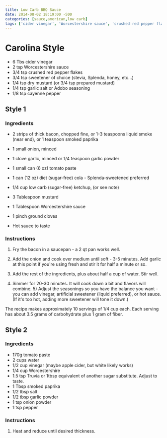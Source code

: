 ```yaml
---
title: Low Carb BBQ Sauce
date: 2014-08-02 18:19:00 -500
categories: [sauce,american,low carb]
tags: ['cider vinegar', 'Worcestershire sauce', 'crushed red pepper flakes', 'sweetener', 'dry mustard', 'garlic salt or Adobo seasoning', 'cayenne pepper', 'thick bacon', 'liquid smoke', 'smoked paprika', 'onion', 'garlic', 'garlic powder', 'tomato paste', 'diet (sugar-free) cola', 'low carb (sugar-free) ketchup', 'mustard', 'ground cloves', 'Hot sauce', 'water', 'vinegar', 'sugar substitute', 'smoked paprika', 'salt', 'garlic powder', 'onion powder', 'pepper', 'Fry', 'Cook', 'Simmer', 'Heat', 'Reduce']
---
```



# Carolina Style

-   6 Tbs cider vinegar
-   2 tsp Worcestershire sauce
-   3/4 tsp crushed red pepper flakes
-   3/4 tsp sweetener of choice (stevia, Splenda, honey, etc\...)
-   1/4 tsp dry mustard (or 3/4 tsp prepared mustard)
-   1/4 tsp garlic salt or Adobo seasoning
-   1/8 tsp cayenne pepper


## Style 1

### Ingredients

-   2 strips of thick bacon, chopped fine, or 1-3 teaspoons liquid smoke (near end), or 1 teaspoon smoked paprika

-   1 small onion, minced

-   1 clove garlic, minced or 1/4 teaspoon garlic powder

-   1 small can (6 oz) tomato paste

-   1 can (12 oz) diet (sugar-free) cola - Splenda-sweetened preferred

-   1/4 cup low carb (sugar-free) ketchup, (or see note)

-   3 Tablespoon mustard

-   1 Tablespoon Worcestershire sauce

-   1 pinch ground cloves

-   Hot sauce to taste

### Instructions 

1. Fry the bacon in a saucepan - a 2 qt pan works well.

1. Add the onion and cook over medium until soft - 3-5 minutes. Add garlic at this point if you\'re using fresh and stir it for half a minute or so.

1. Add the rest of the ingredients, plus about half a cup of water. Stir well. 

1. Simmer for 20-30 minutes. It will cook down a bit and flavors will combine. 5) Adjust the seasonings so you have the balance you want - you can add vinegar, artificial sweetener (liquid preferred), or hot sauce. (If it\'s too hot, adding more sweetener will tone it down.)

The recipe makes approximately 10 servings of 1/4 cup each. Each serving has about 3.5 grams of carbohydrate plus 1 gram of fiber.


## Style 2

### Ingredients 

-   170g tomato paste
-   2 cups water
-   1/2 cup vinegar (maybe apple cider, but white likely works)
-   1/4 cup Worcestershire
-   1.5 tsp Truvia or 1tbsp equivalent of another sugar substitute. Adjust to taste.
-   1 Tbsp smoked paprika
-   1/2 tbsp salt
-   1/2 tbsp garlic powder
-   1 tsp onion powder
-   1 tsp pepper

### Instructions 

1. Heat and reduce until desired thickness.

